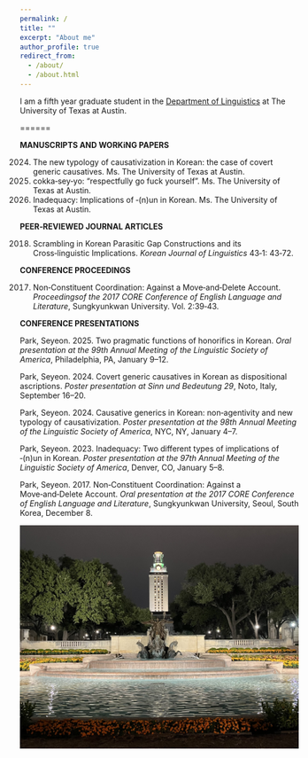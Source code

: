 ```yaml
---
permalink: /
title: ""
excerpt: "About me"
author_profile: true
redirect_from: 
  - /about/
  - /about.html
---
```

I am a fifth year graduate student in the [Department of Linguistics](https://liberalarts.utexas.edu/linguistics/) at The University of Texas at Austin. 

======

**MANUSCRIPTS AND WORKiNG PAPERS**

2024. The new typology of causativization in Korean: the case of covert generic causatives. Ms. The University of
Texas at Austin.
2023. cokka‑sey‑yo: “respectfully go fuck yourself”. Ms. The University of Texas at Austin.
2022. Inadequacy: Implications of ‑(n)un in Korean. Ms. The University of Texas at Austin.

**PEER‑REVIEWED JOURNAL ARTICLES**

2018. Scrambling in Korean Parasitic Gap Constructions and its Cross‑linguistic Implications. _Korean Journal
of Linguistics_ 43‑1: 43‑72.

**CONFERENCE PROCEEDINGS**

2017. Non‑Constituent Coordination: Against a Move‑and‑Delete Account. _Proceedingsof the 2017 CORE
Conference of English Language and Literature_, Sungkyunkwan University. Vol. 2:39‑43.

**CONFERENCE PRESENTATIONS**

Park, Seyeon. 2025. Two pragmatic functions of honorifics in Korean. _Oral presentation at the 99th Annual Meeting of the
Linguistic Society of America_, Philadelphia, PA, January 9–12.

Park, Seyeon. 2024. Covert generic causatives in Korean as dispositional ascriptions. _Poster presentation at Sinn und
Bedeutung 29_, Noto, Italy, September 16–20.

Park, Seyeon. 2024. Causative generics in Korean: non‑agentivity and new typology of causativization. _Poster presentation
at the 98th Annual Meeting of the Linguistic Society of America_, NYC, NY, January 4–7.

Park, Seyeon. 2023. Inadequacy: Two different types of implications of ‑(n)un in Korean. _Poster presentation at the 97th
Annual Meeting of the Linguistic Society of America_, Denver, CO, January 5–8.

Park, Seyeon. 2017. Non‑Constituent Coordination: Against a Move‑and‑Delete Account. _Oral presentation at the 2017
CORE Conference of English Language and Literature_, Sungkyunkwan University, Seoul, South Korea, December 8.



![UT Tower](/images/uttower.jpg)

